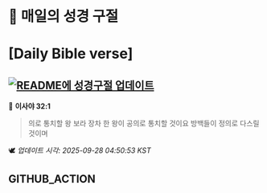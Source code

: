 # 🙏 매일의 성경 구절
# [Daily Bible verse]
## [![README에 성경구절 업데이트](https://github.com/DONGSUKA/first_test/actions/workflows/update-readme-bible.yml/badge.svg)](https://github.com/DONGSUKA/first_test/actions/workflows/update-readme-bible.yml)
<!-- START_BIBLE_VERSE -->
📖 **이사야 32:1**
> 의로 통치할 왕 보라 장차 한 왕이 공의로 통치할 것이요 방백들이 정의로 다스릴 것이며

🕊️ _업데이트 시각: 2025-09-28 04:50:53 KST_
  <!-- END_BIBLE_VERSE -->
## GITHUB_ACTION
